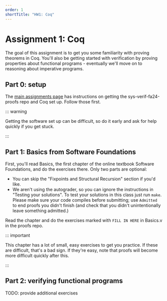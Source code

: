 ```yaml
---
order: 1
shortTitle: "HW1: Coq"
---
```


# Assignment 1: Coq

The goal of this assignment is to get you some familiarity with proving theorems in Coq. You'll also be getting started with verification by proving properties about functional programs - eventually we'll move on to reasoning about imperative programs.

## Part 0: setup

The [main assignments page](../) has instructions on getting the sys-verif-fa24-proofs repo and Coq set up. Follow those first.

::: warning

Getting the software set up can be difficult, so do it early and ask for help quickly if you get stuck.

:::

## Part 1: Basics from Software Foundations

First, you'll read Basics, the first chapter of the online textbook Software Foundations, and do the exercises there. Only two parts are optional:

- You can skip the "Fixpoints and Structural Recursion" section if you'd like.
- We aren't using the autograder, so you can ignore the instructions in "Testing your solutions". To test your solutions in this class just run `make`. Please make sure your code compiles before submitting; use `Admitted` to end proofs you didn't finish (and check that you didn't unintentionally leave something admitted.)

Read the chapter and do the exercises marked with `FILL IN HERE` in Basics.v in the proofs repo.

::: important

This chapter has a lot of small, easy exercises to get you practice. If these are difficult, that's a bad sign. If they're easy, note that proofs will become more difficult quickly after this.

:::

## Part 2: verifying functional programs

TODO: provide additional exercises
